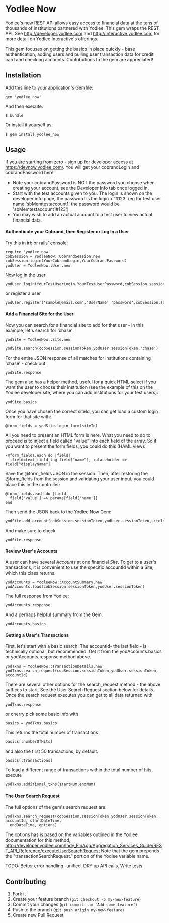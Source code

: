 # Yodlee Now

Yodlee's new REST API allows easy access to financial data at the tens of thousands of institutions partnered with Yodlee.  This gem wraps the REST API.  See http://developer.yodlee.com and http://interactive.yodlee.com for more detail on Yodlee Interactive's offerings.

This gem focuses on getting the basics in place quickly - base authentication, adding users and pulling user transaction data for credit card and checking accounts.  Contributions to the gem are appreciated!

## Installation

Add this line to your application's Gemfile:

    gem 'yodlee_now'

And then execute:

    $ bundle

Or install it yourself as:

    $ gem install yodlee_now

## Usage

If you are starting from zero - sign up for developer access at https://devnow.yodlee.com/.  You will get your cobrandLogin and cobrandPassword here.

 * Note your cobrandPassword is NOT the password you choose when creating your account, see the Developer Info tab once logged in.  
 * Start with the test accounts given to you.  The login is shown on the developer info page, the password is the login + '#123' (eg for test user name 'sbMemtestaccount1' the password would be 'sbMemtestaccount1#123')
 * You may wish to add an actual account to a test user to view actual financial data.  


#### Authenticate your Cobrand, then Register or Log In a User

Try this in irb or rails' console:

    require 'yodlee_now'
    cobSession = YodleeNow::CobrandSession.new
    cobSession.login(YourCobrandLogin,YourCobrandPassword)
    yodUser = YodleeNow::User.new

Now log in the user
    
    yodUser.login(YourTestUserLogin,YourTestUserPassword,cobSession.sessionToken)

or register a user
    
    yodUser.register('sample@email.com','UserName','password',cobSession.sessionToken)

#### Add a Financial Site for the User

Now you can search for a financial site to add for that user - in this example, let's search for 'chase':

    yodSite = YodleeNow::Site.new

    yodSite.search(cobSession.sessionToken,yodUser.sessionToken,'chase')

For the entire JSON response of all matches for institutions containing 'chase' - check out
    
    yodSite.response

The gem also has a helper method, useful for a quick HTML select if you want the user to choose their institution (see the example of this on the Yodlee developer site, where you can add institutions for your test users):

    yodSite.basics

Once you have chosen the correct siteId, you can get load a custom login form for that site with:

    @form_fields = yodSite.login_form(siteId)

All you need to present an HTML form is here.  What you need to do to proceed is to inject a field called "value" into each field of the array.  So if you want to present the form fields, you could do this (HAML view):

    -@form_fields.each do |field|
      .field=text_field_tag field["name"], :placeholder => field["displayName"]

Save the @form_fields JSON in the session. Then, after restoring the @form_fields from the session and validating your user input, you could place this in the controller:
    
    @form_fields.each do |field|
      field['value'] => params[field['name']]
    end

Then send the JSON back to the Yodlee Now Gem:
    
    yodSite.add_account(cobSession.sessionToken,yodUser.sessionToken,siteId,@form_fields)

And make sure to check 

    yodSite.response

#### Review User's Accounts

A user can have several *Accounts* at one financial *Site*.  To get to a user's transactions, it is convenient to use the specific accountId within a Site, which this class returns.

    yodAccounts = YodleeNow::AccountSummary.new
    yodAccounts.load(cobSession.sessionToken,yodUser.sessionToken)

The full response from Yodlee:

    yodAccounts.response

And a perhaps helpful summary from the Gem:

    yodAccounts.basics

#### Getting a User's Transactions

First, let's start with a basic search.  The accountId- the last field - is technically optional, but recommended.  Get it from the yodAccounts.basics or yodAccounts.response method above.  

    yodTxns = YodleeNow::TransactionDetails.new
    yodTxns.search_request(cobSession.sessionToken,yodUser.sessionToken, accountId)

There are several other options for the search_request method - the above suffices to start.  See the User Search Request section below for details.  Once the search request executes you can get to all data returned with

    yodTxns.response

or cherry pick some basic info with

    basics = yodTxns.basics

This returns the total number of transactions 
    
    basics[:numberOfHits]

and also the first 50 transactions, by default.

    basics[:transactions]

To load a different range of transactions within the total number of hits, execute

    yodTxns.additional_txns(startNum,endNum)

#### The User Search Request

The full options of the gem's search request are:

    yodTxns.search_request(cobSession.sessionToken,yodUser.sessionToken, accountId, startDateTime, 
      endDateTime, options)

The options has is based on the variables outlined in the Yodlee documentation for this method, http://developer.yodlee.com/Indy_FinApp/Aggregation_Services_Guide/REST_API_Reference/executeUserSearchRequest  Note that the gem prepends the "transactionSearchRequest." portion of the Yodlee variable name.



    
TODO: Better error handling -unified. DRY up API calls. Write tests.

## Contributing

1. Fork it
2. Create your feature branch (`git checkout -b my-new-feature`)
3. Commit your changes (`git commit -am 'Add some feature'`)
4. Push to the branch (`git push origin my-new-feature`)
5. Create new Pull Request
